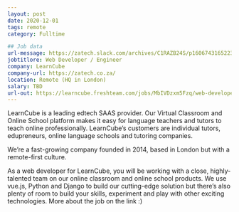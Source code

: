 ```yaml
---
layout: post
date: 2020-12-01
tags: remote
category: Fulltime

## Job data
url-message: https://zatech.slack.com/archives/C1RAZB24S/p1606743165223900
jobtitlore: Web Developer / Engineer
company: LearnCube
company-url: https://zatech.co.za/
location: Remote (HQ in London)
salary: TBD
url-out: https://learncube.freshteam.com/jobs/MbIVDzxm5Fzq/web-developer-remote
---
```


LearnCube is a leading edtech SAAS provider.  Our Virtual Classroom and Online School platform makes it easy for language teachers and tutors to teach online professionally. LearnCube’s customers are individual tutors, edupreneurs, online language schools and tutoring companies.

We’re a fast-growing company founded in 2014, based in London but with a remote-first culture.

As a web developer for LearnCube, you will be working with a close, highly-talented team on our online classroom and online school products. We use vue.js, Python and Django to build our cutting-edge solution but there’s also plenty of room to build your skills, experiment and play with other exciting technologies. More about the job on the link :)
